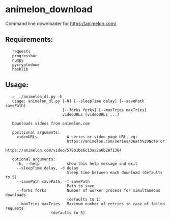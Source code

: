 

# animelon_download
Command line downloader for https://animelon.com/

## Requirements:
       requests
       progressbar
       numpy
       pycryptodome
       hashlib
## Usage:

       ⇒  ./animelon_dl.py -h                                                               
       usage: animelon_dl.py [-h] [--sleepTime delay] [--savePath savePath]
                             [--forks forks] [--maxTries maxTries]
                             videoURLs [videoURLs ...]

       Downloads videos from animelon.com

       positional arguments:
         videoURLs             A series or video page URL, eg:
                               https://animelon.com/series/Death%20Note or
                               https://animelon.com/video/579b1be6c13aa2a6b28f1364

       optional arguments:
         -h, --help            show this help message and exit
         --sleepTime delay, -d delay
                               Sleep time between each download (defaults to 5)
         --savePath savePath, -f savePath
                               Path to save
         --forks forks         Number of worker process for simultaneous downloads
                               (defaults to 1)
         --maxTries maxTries   Maximum number of retries in case of failed requests
                        (defaults to 5)

